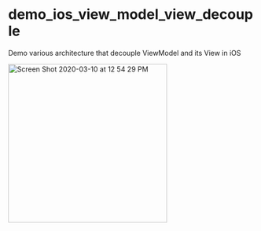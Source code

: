 # demo_ios_view_model_view_decouple
Demo various architecture that decouple ViewModel and its View in iOS

<img width="323" alt="Screen Shot 2020-03-10 at 12 54 29 PM" src="https://user-images.githubusercontent.com/7344741/76272113-945b0700-62ce-11ea-915d-ecc3ce1d1c3b.png">
